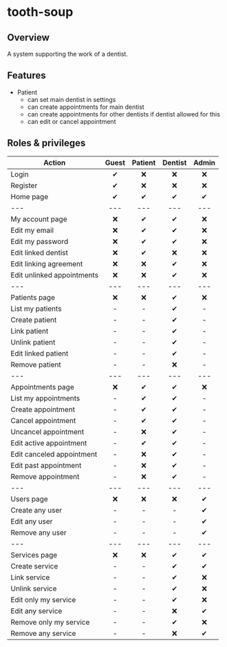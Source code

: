 # tooth-soup

## Overview

A system supporting the work of a dentist.

## Features

- Patient
  - can set main dentist in settings
  - can create appointments for main dentist
  - can create appointments for other dentists if dentist allowed for this
  - can edit or cancel appointment

## Roles & privileges

Action | Guest | Patient | Dentist | Admin
--- | :---: | :---: | :---: | :---:
Login | ✔ | ❌ | ❌ | ❌
Register | ✔ | ❌ | ❌ | ❌
Home page | ✔ | ✔ | ✔ | ✔
--- | --- | --- | --- | ---
My account page | ❌ | ✔ | ✔ | ❌
Edit my email | ❌ | ✔ | ✔ | ❌
Edit my password | ❌ | ✔ | ✔ | ❌
Edit linked dentist | ❌ | ✔ | ❌ | ❌
Edit linking agreement | ❌ | ❌ | ✔ | ❌
Edit unlinked appointments | ❌ | ❌ | ✔ | ❌
--- | --- | --- | --- | ---
Patients page | ❌ | ❌ | ✔ | ❌
List my patients | - | - | ✔ | -
Create patient | - | - | ✔ | -
Link patient | - | - | ✔ | -
Unlink patient | - | - | ✔ | -
Edit linked patient | - | - | ✔ | -
Remove patient | - | - | ❌ | -
--- | --- | --- | --- | ---
Appointments page | ❌ | ✔ | ✔ | ❌
List my appointments | - | ✔ | ✔ | -
Create appointment | - | ✔ | ✔ | -
Cancel appointment | - | ✔ | ✔ | -
Uncancel appointment | - | ❌ | ✔ | -
Edit active appointment | - | ✔ | ✔ | -
Edit canceled appointment | - | ❌ | ✔ | -
Edit past appointment | - | ❌ | ✔ | -
Remove appointment | - | ❌ | ✔ | -
--- | --- | --- | --- | ---
Users page | ❌ | ❌ | ❌ | ✔
Create any user | - | - | - | ✔
Edit any user | - | - | - | ✔
Remove any user | - | - | - | ✔
--- | --- | --- | --- | ---
Services page | ❌ | ❌ | ✔ | ✔
Create service | - | - | ✔ | ✔
Link service | - | - | ✔ | ❌
Unlink service | - | - | ✔ | ❌
Edit only my service | - | - | ✔ | ❌
Edit any service | - | - | ❌ | ✔
Remove only my service | - | - | ✔ | ❌
Remove any service | - | - | ❌ | ✔